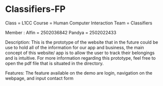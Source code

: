 # Classifiers-FP
Class = L1CC Course = Human Computer Interaction Team = Classifiers

Member : Alfin = 2502036842 Pandya = 2502022433

Description: 
  This is the prototype of the website that in the future could be use to hold all of the information for our app and business, the main concept of this website/ app is to allow the user to track their belongings and is intuitive.
  For more information regarding this prototype, feel free to open the pdf file that is situated in the directory.

Features: The feature available on the demo are login, navigation on the webpage, and input contact form
